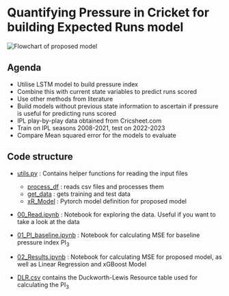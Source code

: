 #  Quantifying Pressure in Cricket for building Expected Runs model

![Flowchart of proposed model]()

## Agenda 
- Utilise LSTM model to build pressure index
- Combine this with current state variables to predict runs scored
- Use other methods from literature
- Build models without previous state information to ascertain if pressure is useful for predicting runs scored
- IPL play-by-play data obtained from Cricsheet.com
- Train on IPL seasons 2008-2021, test on 2022-2023 
- Compare Mean squared error for the models to evaluate

## Code structure

- [utils.py](utils.py) : Contains helper functions for reading the input files
   -  [process_df](https://github.com/Rit-ctrl/Pressure-Quantification-for-Cricket/blob/31e1778576ed66a8da6360c6e2d0ccbebb6f4676/utils.py#L7) : reads csv files and processes them
  -  [get_data](https://github.com/Rit-ctrl/Pressure-Quantification-for-Cricket/blob/31e1778576ed66a8da6360c6e2d0ccbebb6f4676/utils.py#L53C1-L53C4) : gets training and test data
  -  [xR_Model](https://github.com/Rit-ctrl/Pressure-Quantification-for-Cricket/blob/31e1778576ed66a8da6360c6e2d0ccbebb6f4676/utils.py#L139C1-L140C1) : Pytorch model definition for proposed model

- [00_Read.ipynb](00_Read.ipynb) : Notebook for exploring the data. Useful if you want to take a look at the data 

- [01_PI_baseline.ipynb](01_PI_baseline.ipynb) : Notebook for calculating MSE for baseline pressure index PI<sub>3</sub>

- [02_Results.ipynb](02_Results.ipynb) : Notebook for calculating MSE for proposed model, as well as Linear Regression and xGBoost Model

- [DLR.csv](DLR.csv) contains the Duckworth-Lewis Resource table used for calculating the PI<sub>3</sub>

